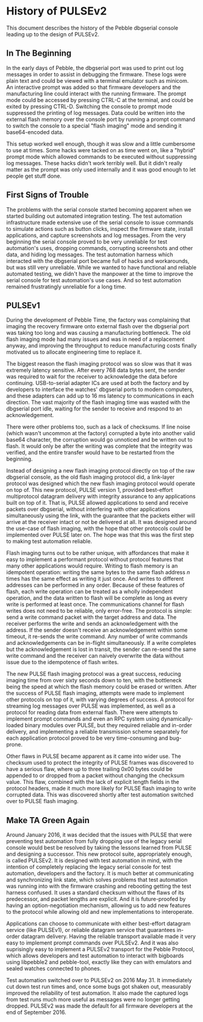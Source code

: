 History of PULSEv2
==================

This document describes the history of the Pebble dbgserial console
leading up to the design of PULSEv2.

In The Beginning
----------------

In the early days of Pebble, the dbgserial port was used to print out
log messages in order to assist in debugging the firmware. These logs
were plain text and could be viewed with a terminal emulator such as
minicom. An interactive prompt was added so that firmware developers and
the manufacturing line could interact with the running firmware. The
prompt mode could be accessed by pressing CTRL-C at the terminal, and
could be exited by pressing CTRL-D. Switching the console to prompt mode
suppressed the printing of log messages. Data could be written into the
external flash memory over the console port by running a prompt command
to switch the console to a special "flash imaging" mode and sending it
base64-encoded data.

This setup worked well enough, though it was slow and a little
cumbersome to use at times. Some hacks were tacked on as time went on,
like a "hybrid" prompt mode which allowed commands to be executed
without suppressing log messages. These hacks didn't work terribly well.
But it didn't really matter as the prompt was only used internally and
it was good enough to let people get stuff done.

First Signs of Trouble
----------------------

The problems with the serial console started becoming apparent when
we started building out automated integration testing. The test
automation infrastructure made extensive use of the serial console to
issue commands to simulate actions such as button clicks, inspect the
firmware state, install applications, and capture screenshots and log
messages. From the very beginning the serial console proved to be very
unreliable for test automation's uses, dropping commands, corrupting
screenshots and other data, and hiding log messages. The test automation
harness which interacted with the dbgserial port became full of hacks
and workarounds, but was still very unreliable. While we wanted to have
functional and reliable automated testing, we didn't have the manpower
at the time to improve the serial console for test automation's use
cases. And so test automation remained frustratingly unreliable for a
long time.

PULSEv1
-------

During the development of Pebble Time, the factory was complaining that
imaging the recovery firmware onto external flash over the dbgserial
port was taking too long and was causing a manufacturing bottleneck. The
old flash imaging mode had many issues and was in need of a replacement
anyway, and improving the throughput to reduce manufacturing costs
finally motivated us to allocate engineering time to replace it.

The biggest reason the flash imaging protocol was so slow was that it
was extremely latency sensitive. After every 768 data bytes sent, the
sender was required to wait for the receiver to acknowledge the data
before continuing. USB-to-serial adapter ICs are used at both the
factory and by developers to interface the watches' dbgserial ports to
modern computers, and these adapters can add up to 16 ms latency to
communications in each direction. The vast majority of the flash imaging
time was wasted with the dbgserial port idle, waiting for the sender to
receive and respond to an acknowledgement.

There were other problems too, such as a lack of checksums. If line
noise (which wasn't uncommon at the factory) corrupted a byte into
another valid base64 character, the corruption would go unnoticed and be
written out to flash. It would only be after the writing was complete
that the integrity was verified, and the entire transfer would have to
be restarted from the beginning.

Instead of designing a new flash imaging protocol directly on top of the
raw dbgserial console, as the old flash imaging protocol did, a
link-layer protocol was designed which the new flash imaging protocol
would operate on top of. This new protocol, PULSE version 1, provided
best-effort multiprotocol datagram delivery with integrity assurance to
any applications built on top of it. That is, PULSE allowed
applications to send and receive packets over dbgserial, without
interfering with other applications simultaneously using the link, with
the guarantee that the packets either will arrive at the receiver intact
or not be delivered at all. It was designed around the use-case of flash
imaging, with the hope that other protocols could be implemented over
PULSE later on. The hope was that this was the first step to making test
automation reliable.

Flash imaging turns out to be rather unique, with affordances that make
it easy to implement a performant protocol without protocol features
that many other applications would require. Writing to flash memory is
an idempotent operation: writing the same bytes to the same flash
address _n_ times has the same effect as writing it just once. And
writes to different addresses can be performed in any order. Because
of these features of flash, each write operation can be treated as a
wholly independent operation, and the data written to flash will be
complete as long as every write is performed at least once. The
communications channel for flash writes does not need to be reliable,
only error-free. The protocol is simple: send a write command packet
with the target address and data. The receiver performs the write and
sends an acknowledgement with the address. If the sender doesn't receive
an acknowledgement within some timeout, it re-sends the write command.
Any number of write commands and acknowledgements can be in-flight
simultaneously. If a write completes but the acknowledgement is lost in
transit, the sender can re-send the same write command and the receiver
can naively overwrite the data without issue due to the idempotence of
flash writes.

The new PULSE flash imaging protocol was a great success, reducing
imaging time from over sixty seconds down to ten, with the bottleneck
being the speed at which the flash memory could be erased or written.
After the success of PULSE flash imaging, attempts were made to
implement other protocols on top of it, with varying degrees of success.
A protocol for streaming log messages over PULSE was implemented, as
well as a protocol for reading data from external flash. There were
attempts to implement prompt commands and even an RPC system using
dynamically-loaded binary modules over PULSE, but they required reliable
and in-order delivery, and implementing a reliable transmission scheme
separately for each application protocol proved to be very
time-consuming and bug-prone.

Other flaws in PULSE became apparent as it came into wider use. The
checksum used to protect the integrity of PULSE frames was discovered to
have a serious flaw, where up to three trailing 0x00 bytes could be
appended to or dropped from a packet without changing the checksum
value. This flaw, combined with the lack of explicit length fields in
the protocol headers, made it much more likely for PULSE flash imaging
to write corrupted data. This was discovered shortly after test
automation switched over to PULSE flash imaging.

Make TA Green Again
-------------------

Around January 2016, it was decided that the issues with PULSE that were
preventing test automation from fully dropping use of the legacy serial
console would best be resolved by taking the lessons learned from PULSE
and designing a successor. This new protocol suite, appropriately
enough, is called PULSEv2. It is designed with test automation in mind,
with the intention of completely replacing the legacy serial console for
test automation, developers and the factory. It is much better at
communicating and synchronizing link state, which solves problems that
test automation was running into with the firmware crashing and
rebooting getting the test harness confused. It uses a standard checksum
without the flaws of its predecessor, and packet lengths are explicit.
And it is future-proofed by having an option-negotiation mechanism,
allowing us to add new features to the protocol while allowing old and
new implementations to interoperate.

Applications can choose to communicate with either best-effort datagram
service (like PULSEv1), or reliable datagram service that guarantees
in-order datagram delivery. Having the reliable transport available
made it very easy to implement prompt commands over PULSEv2. And it was
also suprisingly easy to implement a PULSEv2 transport for the Pebble
Protocol, which allows developers and test automation to interact with
bigboards using libpebble2 and pebble-tool, exactly like they can with
emulators and sealed watches connected to phones.

Test automation switched over to PULSEv2 on 2016 May 31. It immediately
cut down test run times and, once some bugs got shaken out, measurably
improved the reliability of test automation. It also made the captured
logs from test runs much more useful as messages were no longer getting
dropped. PULSEv2 was made the default for all firmware developers at the
end of September 2016.


<!-- vim: set tw=72: -->
